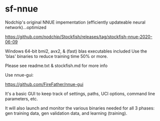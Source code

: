 # sf-nnue
Nodchip's original NNUE impementation (efficiently updateable neural network)...optimized

https://github.com/nodchip/Stockfish/releases/tag/stockfish-nnue-2020-06-09

Windows 64-bit bmi2, avx2, & (fast) blas executables included
Use the 'blas' binaries to reduce training time 50% or more.

Please see
readme.txt &
stockfish.md
for more info

Use nnue-gui:

https://github.com/FireFather/nnue-gui

It's a basic GUI to keep track of settings, paths, UCI options, command line parameters, etc.

It will also launch and monitor the various binaries needed for all 3 phases: gen training data, gen validation data, and learning (training).
